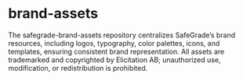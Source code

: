 # brand-assets
The safegrade-brand-assets repository centralizes SafeGrade’s brand resources, including logos, typography, color palettes, icons, and templates, ensuring consistent brand representation. All assets are trademarked and copyrighted by Elicitation AB; unauthorized use, modification, or redistribution is prohibited.
